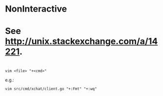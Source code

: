 # NonInteractive
#
# See http://unix.stackexchange.com/a/14221.
#

```
vim <file> "+<cmd>"
```

e.g.:

```
vim src/cmd/xchat/client.go "+:Fmt" "+:wq"
```

